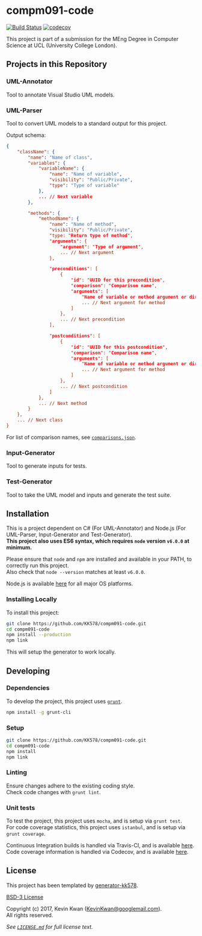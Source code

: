 # compm091-code

[![Build Status](https://travis-ci.com/KK578/compm091-code.svg?token=hs1VhKpTNLLpkBzhwkbp&branch=master)](https://travis-ci.com/KK578/compm091-code)
[![codecov](https://codecov.io/gh/KK578/compm091-code/branch/master/graph/badge.svg?token=IVRG99xGEK)](https://codecov.io/gh/KK578/compm091-code)

This project is part of a submission for the MEng Degree in Computer Science at UCL (University College London).



## Projects in this Repository

### UML-Annotator

Tool to annotate Visual Studio UML models.

### UML-Parser

Tool to convert UML models to a standard output for this project.

Output schema:
```JSON
{
	"className": {
		"name": "Name of class",
		"variables": {
			"variableName": {
				"name": "Name of variable",
				"visibility": "Public/Private",
				"type": "Type of variable"
			},
			... // Next variable
		},

		"methods": {
			"methodName": {
				"name": "Name of method",
				"visibility": "Public/Private",
				"type: "Return type of method",
				"arguments": {
					"argument": "Type of argument",
					... // Next argument
				},

				"preconditions": [
					{
						"id": "UUID for this precondition",
						"comparison": "Comparison name",
						"arguments": [
							"Name of variable or method argument or direct value",
							... // Next argument for method
						]
					},
					... // Next precondition
				],

				"postconditions": [
					{
						"id": "UUID for this postcondition",
						"comparison": "Comparison name",
						"arguments": [
							"Name of variable or method argument or direct value",
							... // Next argument for method
						]
					},
					... // Next postcondition
				]
			},
			... // Next method
		}
	},
	... // Next class
}
```

For list of comparison names, see [`comparisons.json`](./util/comparisons.json).

### Input-Generator

Tool to generate inputs for tests.

### Test-Generator

Tool to take the UML model and inputs and generate the test suite.



## Installation

This is a project dependent on C# (For UML-Annotator) and Node.js (For UML-Parser, Input-Generator and Test-Generator).  
**This project also uses ES6 syntax, which requires `node` version `v6.0.0` at minimum.**

Please ensure that `node` and `npm` are installed and available in your PATH, to correctly run this project.  
Also check that `node --version` matches at least `v6.0.0`.

Node.js is available [here](https://nodejs.org) for all major OS platforms.

### Installing Locally

To install this project:

```bash
git clone https://github.com/KK578/compm091-code.git
cd compm091-code
npm install --production
npm link
```

This will setup the generator to work locally.



## Developing

### Dependencies

To develop the project, this project uses [`grunt`](https://gruntjs.com).

```bash
npm install -g grunt-cli
```

### Setup

```bash
git clone https://github.com/KK578/compm091-code.git
cd compm091-code
npm install
npm link
```

### Linting

Ensure changes adhere to the existing coding style.  
Check code changes with `grunt lint`.

### Unit tests

To test the project, this project uses `mocha`, and is setup via `grunt test`.  
For code coverage statistics, this project uses `istanbul`, and is setup via `grunt coverage`.

Continuous Integration builds is handled via Travis-CI, and is available [here](https://travis-ci.com/KK578/compm091-code).  
Code coverage information is handled via Codecov, and is available [here](https://codecov.io/gh/KK578/compm091-code).



## License

This project has been templated by [generator-kk578](https://github.com/KK578/generator-kk578).

[BSD-3 License](https://opensource.org/licenses/BSD-3-Clause)

Copyright (c) 2017, Kevin Kwan (KevinKwan@googlemail.com).  
All rights reserved.

*See [`LICENSE.md`](./LICENSE.md) for full license text.*
